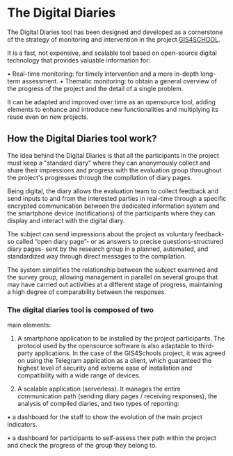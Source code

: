 # The Digital Diaries

The Digital Diaries tool has been designed and
developed as a cornerstone of the strategy of monitoring
and intervention in the project [GIS4SCHOOL](https://gis4schools.eu/#/home).

It is a fast, not expensive, and scalable tool based on open-source
digital technology that provides valuable information for:

• Real-time monitoring: for timely intervention
and a more in-depth long-term assessment.
• Thematic monitoring: to obtain a general
overview of the progress of the project and the
detail of a single problem.

It can be adapted and improved over time as an opensource tool, adding elements to enhance and introduce
new functionalities and multiplying its reuse even on
new projects.

## How the Digital Diaries tool work?

The idea behind the Digital Diaries is that all
the participants in the project must keep a "standard
diary" where they can anonymously collect and share
their impressions and progress with the evaluation
group throughout the project's progresses through the
compilation of diary pages.

Being digital, the diary allows the evaluation
team to collect feedback and send inputs to and from the
interested parties in real-time through a specific
encrypted communication between the dedicated
information system and the smartphone device
(notifications) of the participants where they can display
and interact with the digital diary.

The subject can send impressions about the
project as voluntary feedback- so called “open diary
page”- or as answers to precise questions-structured
diary pages- sent by the research group in a planned,
automated, and standardized way through direct
messages to the compilation.

The system simplifies the relationship between
the subject examined and the survey group, allowing
management in parallel on several groups that may have
carried out activities at a different stage of progress,
maintaining a high degree of comparability between the
responses.

### The digital diaries tool is composed of two

main elements:

1. A smartphone application to be installed by the
   project participants. The protocol used by the opensource software is also adaptable to third-party
   applications. In the case of the GIS4Schools project, it
   was agreed on using the Telegram application as a
   client, which guaranteed the highest level of security
   and extreme ease of installation and compatibility with a
   wide range of devices.

2. A scalable application (serverless). It manages the
   entire communication path (sending diary pages /
   receiving responses), the analysis of compiled diaries,
   and two types of reporting:

• a dashboard for the staff to show the evolution
of the main project indicators.

• a dashboard for participants to self-assess their
path within the project and check the progress
of the group they belong to.

